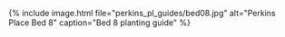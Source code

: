---
---
{% include image.html file="perkins_pl_guides/bed08.jpg"
                      alt="Perkins Place Bed 8"
                      caption="Bed 8 planting guide" %}
